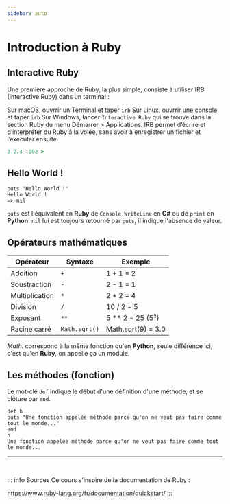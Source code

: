 ```yaml
---
sidebar: auto
---
```

# Introduction à Ruby
<Badge type="tip" text="Rédigé le 09/08/2024" />
<Badge type="warning" text="En cours de rédaction" />

## Interactive Ruby
Une première approche de Ruby, la plus simple, consiste à utiliser IRB (Interactive Ruby) dans un terminal :

Sur macOS, ouvrrir un Terminal et taper `irb`
Sur Linux, ouvrrir une console et taper `irb`
Sur Windows, lancer `Interactive Ruby` qui se trouve dans la section Ruby du menu Démarrer > Applications.
IRB permet d’écrire et d’interpréter du Ruby à la volée, sans avoir à enregistrer un fichier et l’exécuter ensuite.

```ruby
3.2.4 :002 > 
```

## Hello World !

```ruby:line-numbers=1 {2}
puts "Hello World !"
Hello World !
=> nil
```

`puts` est l'équivalent en **Ruby** de `Console.WriteLine` en **C#** ou de `print` en **Python**.
`nil` lui est toujours retourné par `puts`, il indique l'absence de valeur.

## Opérateurs mathématiques

|Opérateur|Syntaxe|Exemple|
|-|-|-|
|Addition|`+`|1 + 1 = 2|
|Soustraction|`-`|2 - 1 = 1|
|Multiplication|`*`|2 * 2 = 4|
|Division|`/`|10 / 2 = 5|
|Exposant|`**`|5 ** 2 = 25 (5²)|
|Racine carré|`Math.sqrt()`|Math.sqrt(9) = 3.0|

*Math.* correspond à la même fonction qu'en **Python**, seule différence ici, c'est qu'en **Ruby**, on appelle ça un module.

## Les méthodes (fonction)

Le mot-clé `def` indique le début d'une définition d'une méthode, et se clôture par `end`. 

```ruby:line-numbers=1 {5}
def h
puts "Une fonction appelée méthode parce qu'on ne veut pas faire comme tout le monde..."
end
h
Une fonction appelée méthode parce qu'on ne veut pas faire comme tout le monde...
```










<hr>
<br>

::: info Sources
Ce cours s'inspire de la documentation de Ruby :

https://www.ruby-lang.org/fr/documentation/quickstart/ <Badge type="tip" text="Gratuit" />
:::